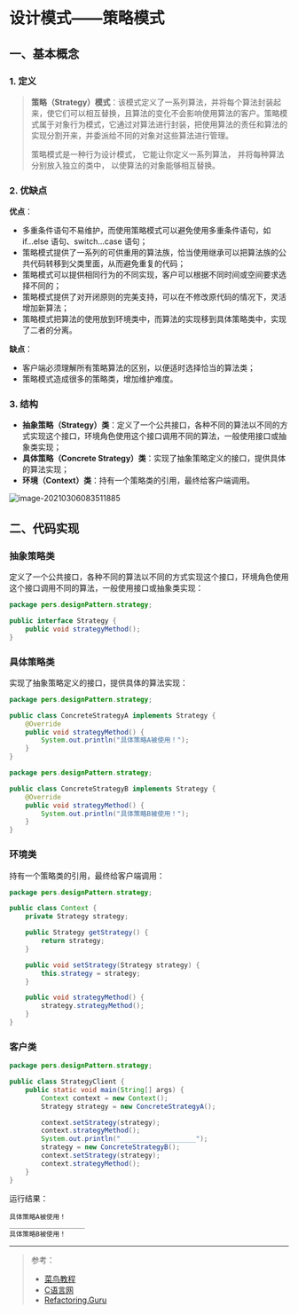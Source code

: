 # 设计模式——策略模式

## 一、基本概念

### 1. 定义

> **策略（Strategy）模式**：该模式定义了一系列算法，并将每个算法封装起来，使它们可以相互替换，且算法的变化不会影响使用算法的客户。策略模式属于对象行为模式，它通过对算法进行封装，把使用算法的责任和算法的实现分割开来，并委派给不同的对象对这些算法进行管理。
>
> 策略模式是一种行为设计模式， 它能让你定义一系列算法， 并将每种算法分别放入独立的类中， 以使算法的对象能够相互替换。

### 2. 优缺点

**优点**：

- 多重条件语句不易维护，而使用策略模式可以避免使用多重条件语句，如 if...else 语句、switch...case 语句；
- 策略模式提供了一系列的可供重用的算法族，恰当使用继承可以把算法族的公共代码转移到父类里面，从而避免重复的代码；
- 策略模式可以提供相同行为的不同实现，客户可以根据不同时间或空间要求选择不同的；
- 策略模式提供了对开闭原则的完美支持，可以在不修改原代码的情况下，灵活增加新算法；
- 策略模式把算法的使用放到环境类中，而算法的实现移到具体策略类中，实现了二者的分离。

**缺点**：

- 客户端必须理解所有策略算法的区别，以便适时选择恰当的算法类；
- 策略模式造成很多的策略类，增加维护难度。

### 3. 结构

- **抽象策略（Strategy）类**：定义了一个公共接口，各种不同的算法以不同的方式实现这个接口，环境角色使用这个接口调用不同的算法，一般使用接口或抽象类实现；
- **具体策略（Concrete Strategy）类**：实现了抽象策略定义的接口，提供具体的算法实现；
- **环境（Context）类**：持有一个策略类的引用，最终给客户端调用。

![image-20210306083511885](http://blog-img-figure.oss-cn-chengdu.aliyuncs.com/img/image-20210306083511885.png)

## 二、代码实现

### 抽象策略类

定义了一个公共接口，各种不同的算法以不同的方式实现这个接口，环境角色使用这个接口调用不同的算法，一般使用接口或抽象类实现：

```java
package pers.designPattern.strategy;

public interface Strategy {
    public void strategyMethod();
}
```

### 具体策略类

实现了抽象策略定义的接口，提供具体的算法实现：

```java
package pers.designPattern.strategy;

public class ConcreteStrategyA implements Strategy {
    @Override
    public void strategyMethod() {
        System.out.println("具体策略A被使用！");
    }
}
```

```java
package pers.designPattern.strategy;

public class ConcreteStrategyB implements Strategy {
    @Override
    public void strategyMethod() {
        System.out.println("具体策略B被使用！");
    }
}
```

### 环境类

持有一个策略类的引用，最终给客户端调用：

```java
package pers.designPattern.strategy;

public class Context {
    private Strategy strategy;

    public Strategy getStrategy() {
        return strategy;
    }

    public void setStrategy(Strategy strategy) {
        this.strategy = strategy;
    }

    public void strategyMethod() {
        strategy.strategyMethod();
    }
}
```

### 客户类

```java
package pers.designPattern.strategy;

public class StrategyClient {
    public static void main(String[] args) {
        Context context = new Context();
        Strategy strategy = new ConcreteStrategyA();

        context.setStrategy(strategy);
        context.strategyMethod();
        System.out.println("___________________");
        strategy = new ConcreteStrategyB();
        context.setStrategy(strategy);
        context.strategyMethod();
    }
}
```

运行结果：

```
具体策略A被使用！
___________________
具体策略B被使用！
```

***

> 参考：
>
> - [菜鸟教程](https://www.runoob.com/design-pattern/singleton-pattern.html)
> - [C语言网](http://c.biancheng.net/view/1338.html)
> - [Refactoring.Guru](https://refactoringguru.cn/)

